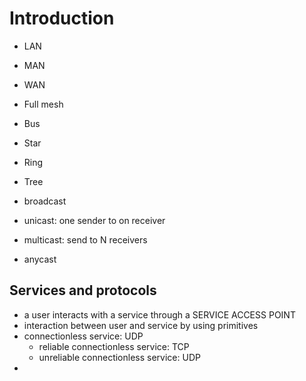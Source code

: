 # Introduction 
- LAN 
- MAN 
- WAN 

- Full mesh 
- Bus 
- Star
- Ring 
- Tree

- broadcast 
- unicast: one sender to on receiver 
- multicast: send to N receivers 
- anycast 

## Services and protocols 

- a user interacts with a service through a SERVICE ACCESS POINT 
- interaction between user and service by using primitives
- connectionless service: UDP 
  - reliable connectionless service: TCP
  - unreliable connectionless service: UDP
- 



